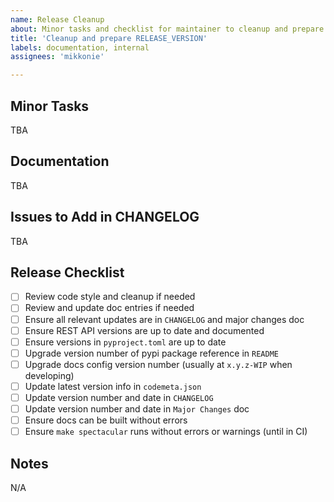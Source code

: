 ```yaml
---
name: Release Cleanup
about: Minor tasks and checklist for maintainer to cleanup and prepare a release
title: 'Cleanup and prepare RELEASE_VERSION'
labels: documentation, internal
assignees: 'mikkonie'

---
```


## Minor Tasks

TBA

## Documentation

TBA

## Issues to Add in CHANGELOG

TBA

## Release Checklist

- [ ] Review code style and cleanup if needed
- [ ] Review and update doc entries if needed
- [ ] Ensure all relevant updates are in `CHANGELOG` and major changes doc
- [ ] Ensure REST API versions are up to date and documented
- [ ] Ensure versions in `pyproject.toml` are up to date
- [ ] Upgrade version number of pypi package reference in `README`
- [ ] Upgrade docs config version number (usually at `x.y.z-WIP` when developing)
- [ ] Update latest version info in `codemeta.json`
- [ ] Update version number and date in `CHANGELOG`
- [ ] Update version number and date in `Major Changes` doc
- [ ] Ensure docs can be built without errors
- [ ] Ensure `make spectacular` runs without errors or warnings (until in CI)

## Notes

N/A
